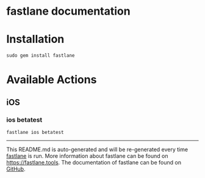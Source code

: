 # fastlane documentation

# Installation

```
sudo gem install fastlane
```

# Available Actions

## iOS

### ios betatest

```
fastlane ios betatest
```

--------------------------------------------------------------------------------

This README.md is auto-generated and will be re-generated every time [fastlane](https://fastlane.tools) is run. More information about fastlane can be found on <https://fastlane.tools>. The documentation of fastlane can be found on [GitHub](https://github.com/fastlane/fastlane/tree/master/fastlane).
